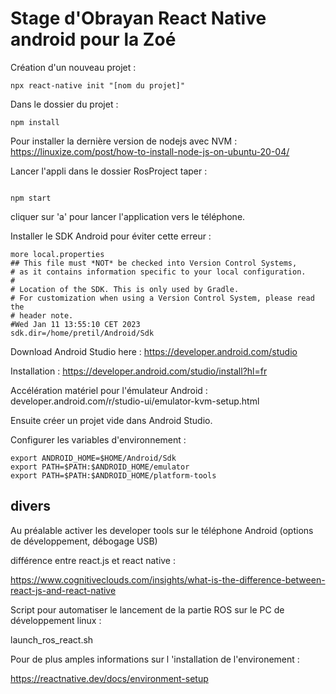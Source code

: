 # Stage d'Obrayan React Native android pour la Zoé

Création d'un nouveau projet :

```
npx react-native init "[nom du projet]"
```

Dans le dossier du projet :
```
npm install
```

Pour installer la dernière version de nodejs avec NVM :
https://linuxize.com/post/how-to-install-node-js-on-ubuntu-20-04/

Lancer l'appli dans le dossier RosProject taper : 

```

npm start

```

cliquer sur 'a' pour lancer l'application vers le téléphone. 

Installer le SDK Android pour éviter cette erreur : 

```
more local.properties
## This file must *NOT* be checked into Version Control Systems,
# as it contains information specific to your local configuration.
#
# Location of the SDK. This is only used by Gradle.
# For customization when using a Version Control System, please read the
# header note.
#Wed Jan 11 13:55:10 CET 2023
sdk.dir=/home/pretil/Android/Sdk
```

Download Android Studio here : 
https://developer.android.com/studio

Installation : 
https://developer.android.com/studio/install?hl=fr

Accélération matériel pour l'émulateur Android : developer.android.com/r/studio-ui/emulator-kvm-setup.html 

Ensuite créer un projet vide dans Android Studio. 

Configurer les variables d'environnement : 
```
export ANDROID_HOME=$HOME/Android/Sdk
export PATH=$PATH:$ANDROID_HOME/emulator
export PATH=$PATH:$ANDROID_HOME/platform-tools
```


## divers 

Au préalable activer les developer tools sur le téléphone Android (options de développement, débogage USB)

différence entre react.js et react native :

https://www.cognitiveclouds.com/insights/what-is-the-difference-between-react-js-and-react-native


Script pour automatiser le lancement de la partie ROS sur le PC de développement linux : 

launch_ros_react.sh

Pour de plus amples informations sur l 'installation de l'environement :

https://reactnative.dev/docs/environment-setup
